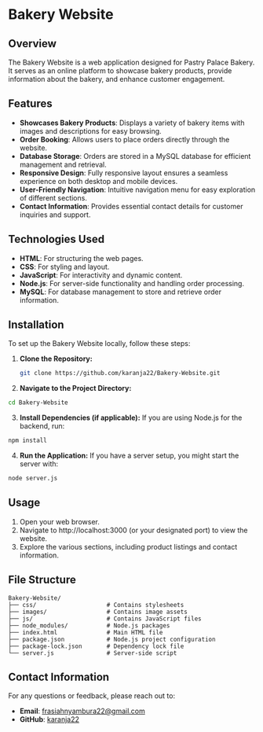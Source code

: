 # Bakery Website

## Overview
The Bakery Website is a web application designed for Pastry Palace Bakery. It serves as an online platform to showcase bakery products, provide information about the bakery, and enhance customer engagement.

## Features
- **Showcases Bakery Products**: Displays a variety of bakery items with images and descriptions for easy browsing.
- **Order Booking**: Allows users to place orders directly through the website.
- **Database Storage**: Orders are stored in a MySQL database for efficient management and retrieval.
- **Responsive Design**: Fully responsive layout ensures a seamless experience on both desktop and mobile devices.
- **User-Friendly Navigation**: Intuitive navigation menu for easy exploration of different sections.
- **Contact Information**: Provides essential contact details for customer inquiries and support.

## Technologies Used
- **HTML**: For structuring the web pages.
- **CSS**: For styling and layout.
- **JavaScript**: For interactivity and dynamic content.
- **Node.js**: For server-side functionality and handling order processing.
- **MySQL**: For database management to store and retrieve order information.

## Installation
To set up the Bakery Website locally, follow these steps:

1. **Clone the Repository:**
   ```bash
   git clone https://github.com/karanja22/Bakery-Website.git
   ```
2. **Navigate to the Project Directory:**
  ```bash
cd Bakery-Website
```
3. **Install Dependencies (if applicable):**
If you are using Node.js for the backend, run:
```bash
npm install
```
4. **Run the Application:**
If you have a server setup, you might start the server with:
```bash
node server.js
```

## Usage
1. Open your web browser.
2. Navigate to http://localhost:3000 (or your designated port) to view the website.
3. Explore the various sections, including product listings and contact information.

## File Structure
```basic
Bakery-Website/
├── css/                    # Contains stylesheets
├── images/                 # Contains image assets
├── js/                     # Contains JavaScript files
├── node_modules/           # Node.js packages 
├── index.html              # Main HTML file
├── package.json            # Node.js project configuration 
├── package-lock.json       # Dependency lock file
└── server.js               # Server-side script
```
## Contact Information
For any questions or feedback, please reach out to:

- **Email**: frasiahnyambura22@gmail.com  
- **GitHub**: [karanja22](https://github.com/karanja22)

